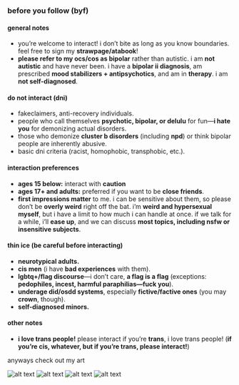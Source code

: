 ### **before you follow (byf)**  

#### **general notes**  
- you’re welcome to interact! i don’t bite as long as you know boundaries. feel free to sign my **strawpage/atabook**!  
- **please refer to my ocs/cos as bipolar** rather than autistic. i am **not autistic** and have never been. i have a **bipolar ii diagnosis**, am prescribed **mood stabilizers + antipsychotics**, and am in **therapy**. i am **not self-diagnosed**.  

#### **do not interact (dni)**  
- fakeclaimers, anti-recovery individuals.  
- people who call themselves **psychotic, bipolar, or delulu** for fun—**i hate you** for demonizing actual disorders.  
- those who demonize **cluster b disorders** (including **npd**) or think bipolar people are inherently abusive.  
- basic dni criteria (racist, homophobic, transphobic, etc.).  

#### **interaction preferences**  
- **ages 15 below:** interact with **caution**
- **ages 17+ and adults:** preferred if you want to be **close friends**.  
- **first impressions matter** to me. i can be sensitive about them, so please don’t be **overly weird** right off the bat. i’m **weird and hypersexual myself**, but i have a limit to how much i can handle at once. if we talk for a while, i’ll **ease up**, and we can discuss **most topics, including nsfw or insensitive subjects**.  

#### **thin ice (be careful before interacting)**  
- **neurotypical adults.**  
- **cis men** (i have **bad experiences** with them).  
- **lgbtq+/flag discourse**—i don’t care, **a flag is a flag** (exceptions: **pedophiles, incest, harmful paraphilias—fuck you**).  
- **underage did/osdd systems**, especially **fictive/factive ones** (you may **crown**, though).  
- **self-diagnosed minors.**  

#### **other notes**  
- **i love trans people!** please interact if you’re **trans**, i love trans people! (**if you’re cis, whatever, but if you’re trans, please interact!**)  

anyways check out my art

![alt text](https://files.catbox.moe/p3im38.png)
![alt text](https://files.catbox.moe/7shorx.png)
![alt text](https://files.catbox.moe/d80ahu.jpg)
![alt text](https://files.catbox.moe/n75jco.png)
